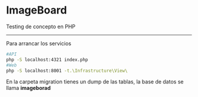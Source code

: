 # ImageBoard
Testing de concepto en PHP

---
Para arrancar los servicios
```bash
#API
php -S localhost:4321 index.php
#Web
php -S localhost:8001 -t.\Infrastructure\View\ 
```

En la carpeta migration tienes un dump de las tablas, la base de datos se llama **imageborad**
